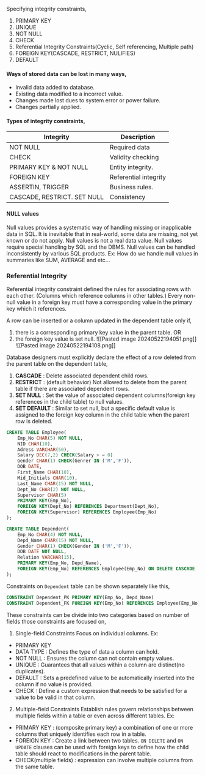 Specifying integrity constraints,
1. PRIMARY KEY
2. UNIQUE
3. NOT NULL
4. CHECK
5. Referential Integrity Constraints(Cyclic, Self referencing, Multiple path)
6. FOREIGN KEY(CASCADE, RESTRICT, NULIFIES)
7. DEFAULT
#### Ways of stored data can be lost in many ways,
- Invalid data added to database.
- Existing data modified to a incorrect value. 
- Changes made lost dues to system error or power failure.
- Changes partially applied. 
#### Types of integrity constraints,

| Integrity                   | Description           |
| --------------------------- | --------------------- |
| NOT NULL                    | Required data         |
| CHECK                       | Validity checking     |
| PRIMARY KEY & NOT NULL      | Entity integrity.     |
| FOREIGN KEY                 | Referential integrity |
| ASSERTIN, TRIGGER           | Business rules.       |
| CASCADE, RESTRICT. SET NULL | Consistency           |
#### NULL values
Null values provides a systematic way of handling missing or inapplicable data in SQL. It is inevitable that in real-world, some data are missing, not yet known or do not apply. Null values is not a real data value.
Null values require special handling by SQL and the DBMS. Null values can be handled inconsistently by various SQL products. 
Ex: How do we handle null values in summaries like SUM, AVERAGE and etc...
### Referential Integrity
Referential integrity constraint defined the rules for associating rows with each other. (Columns which reference columns in other tables.)
Every non-null value in a foreign key must have a corresponding value in the primary key which it references.

A row can be inserted or a column updated in the dependent table only if, 
1. there is a corresponding primary key value in the parent table.
OR
2. the foreign key value is set null.
![[Pasted image 20240522194051.png]]
![[Pasted image 20240522194108.png]]

Database designers must explicitly declare the effect of a row deleted from the parent table on the dependent table,
1. **CASCADE** : Delete associated dependent child rows.
2. **RESTRICT** : (default behavior) Not allowed to delete from the parent table if there are associated dependent rows.
3. **SET NULL** : Set the value of associated dependent columns(foreign key references in the child table) to null values. 
4. **SET DEFAULT** : Similar to set null, but a specific default value is assigned to the foreign key column in the child table when the parent row is deleted. 
```sql
CREATE TABLE Employee(
	Emp_No CHAR(5) NOT NULL,
	NID CHAR(10), 
	Adress VARCHAR(50),
	Salary DEC(7,2) CHECK(Salary > = 0)
	Gender CHAR(1) CHECK(Genrer IN ('M','F')),
	DOB DATE,
	First_Name CHAR(10),
	Mid_Initials CHAR(10),
	Last_Name CHAR(15) NOT NULL,
	Dept_No CHAR(2) NOT NULL,
	Supervisor CHAR(5)
	PRIMARY KEY(Emp_No),
	FOREIGN KEY(Dept_No) REFERENCES Department(Dept_No),
	FOREIGN KEY(Supervisor) REFERENCES Employee(Emp_No)
);

CREATE TABLE Dependent(
	Emp_No CHAR(4) NOT NULL,
	Depd_Name CHAR(15) NOT NULL,
	Gender CHAR(1) CHECK(Gender IN ('M','F')),
	DOB DATE NOT NULL,
	Relation VARCHAR(15),
	PRIMARY KEY(Emp_No, Depd_Name),
	FOREIGN KEY(Emp_No) REFERENCES Employee(Emp_No) ON DELETE CASCADE
);
```
Constraints on `Dependent` table can be shown separately like this,
```sql
CONSTRAINT Dependent_PK PRIMARY KEY(Emp_No, Depd_Name)
CONSTRAINT Dependent_FK FOREIGN KEY(Emp_No) REFERENCES Employee(Emp_No)
```

These constraints can be divide into two categories based on number of fields those constraints are focused on,
1. Single-field Constraints
	Focus on individual columns. 
Ex: 
- PRIMARY KEY
- DATA TYPE : Defines the type of data a column can hold.
- NOT NULL : Ensures the column can not contain empty values.
- UNIQUE : Guarantees that all values within a column are distinct(no duplicates).
- DEFAULT : Sets a predefined value to be automatically inserted into the column if no value is provided.
- CHECK : Define a custom expression that needs to be satisfied for a value to be valid in that column. 

2. Multiple-field Constraints
	Establish rules govern relationships between multiple fields within a table or even across different tables. 
Ex:
- PRIMARY KEY : (composite primary key) a combination of one or more columns that uniquely identifies each row in a table. 
- FOREIGN KEY : Create a link between two tables. 
	`ON DELETE` and `ON UPDATE` clauses can be used with foreign keys to define how the child table should react to modifications in the parent table.
- CHECK(multiple fields) : expression can involve multiple columns from the same table. 